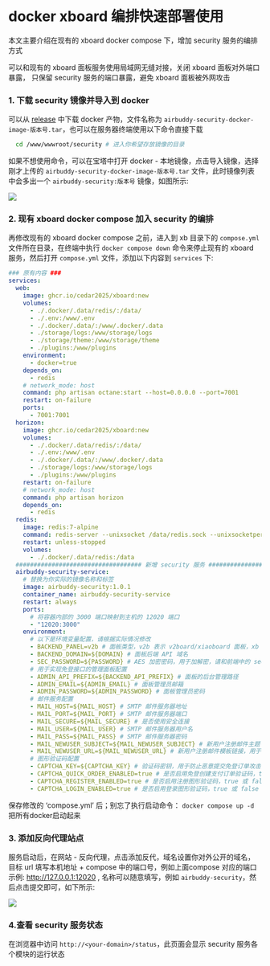 # docker xboard 编排快速部署使用

本文主要介绍在现有的 xboard docker compose 下，增加 security 服务的编排方式

可以和现有的 xboard 面板服务使用局域网无缝对接，关闭 xboard 面板对外端口暴露， 只保留 security 服务的端口暴露，避免 xboard 面板被外网攻击

### 1. 下载 security 镜像并导入到 docker

可以从 [release](https://github.com/dc8683/v2board-service-security/releases) 中下载 docker 产物，文件名称为 `airbuddy-security-docker-image-版本号.tar`，也可以在服务器终端使用以下命令直接下载

```bash
  cd /www/wwwroot/security # 进入你希望存放镜像的目录
```

如果不想使用命令，可以在宝塔中打开 docker - 本地镜像，点击导入镜像，选择刚才上传的 `airbuddy-security-docker-image-版本号.tar` 文件，此时镜像列表中会多出一个 `airbuddy-security:版本号` 镜像，如图所示:

![](https://github.com/dc8683/picx-images-hosting/raw/master/docs/Clipboard---2025-06-17-16.34.38.2obsamib0p.webp)

### 2. 现有 xboard docker compose 加入 security 的编排

再修改现有的 xboard docker compose 之前，进入到 xb 目录下的 `compose.yml` 文件所在目录，在终端中执行 `docker compose down` 命令来停止现有的 xboard 服务，然后打开 `compose.yml` 文件，添加以下内容到 `services` 下:

```yaml
### 原有内容 ###
services:
  web:
    image: ghcr.io/cedar2025/xboard:new
    volumes:
      - ./.docker/.data/redis/:/data/
      - ./.env:/www/.env
      - ./.docker/.data/:/www/.docker/.data
      - ./storage/logs:/www/storage/logs
      - ./storage/theme:/www/storage/theme
      - ./plugins:/www/plugins
    environment:
      - docker=true
    depends_on:
      - redis
    # network_mode: host
    command: php artisan octane:start --host=0.0.0.0 --port=7001
    restart: on-failure
    ports:
      - 7001:7001
  horizon:
    image: ghcr.io/cedar2025/xboard:new
    volumes:
      - ./.docker/.data/redis/:/data/
      - ./.env:/www/.env
      - ./.docker/.data/:/www/.docker/.data
      - ./storage/logs:/www/storage/logs
      - ./plugins:/www/plugins
    restart: on-failure
    # network_mode: host
    command: php artisan horizon
    depends_on:
      - redis
  redis:
    image: redis:7-alpine
    command: redis-server --unixsocket /data/redis.sock --unixsocketperm 777 --save 900 1 --save 300 10 --save 60 10000
    restart: unless-stopped
    volumes:
      - ./.docker/.data/redis:/data
  ################################### 新增 security 服务 ###################################
  airbuddy-security-service:
    # 替换为你实际的镜像名称和标签
    image: airbuddy-security:1.0.1
    container_name: airbuddy-security-service
    restart: always
    ports:
      # 将容器内部的 3000 端口映射到主机的 12020 端口
      - "12020:3000"
    environment:
      # 以下是环境变量配置，请根据实际情况修改
      - BACKEND_PANEL=v2b # 面板类型，v2b 表示 v2board/xiaoboard 面板，xb 表示 xboard 面板
      - BACKEND_DOMAIN=${DOMAIN} # 面板后端 API 域名
      - SEC_PASSWORD=${PASSWORD} # AES 加密密码，用于加解密，请和前端中的 security.password 保持一致
      # 用于实现免登接口的管理面板配置
      - ADMIN_API_PREFIX=${BACKEND_API_PREFIX} # 面板的后台管理路径
      - ADMIN_EMAIL=${ADMIN_EMAIL} # 面板管理员邮箱
      - ADMIN_PASSWORD=${ADMIN_PASSWORD} # 面板管理员密码
      # 邮件服务配置
      - MAIL_HOST=${MAIL_HOST} # SMTP 邮件服务器地址
      - MAIL_PORT=${MAIL_PORT} # SMTP 邮件服务器端口
      - MAIL_SECURE=${MAIL_SECURE} # 是否使用安全连接
      - MAIL_USER=${MAIL_USER} # SMTP 邮件服务器用户名
      - MAIL_PASS=${MAIL_PASS} # SMTP 邮件服务器密码
      - MAIL_NEWUSER_SUBJECT=${MAIL_NEWUSER_SUBJECT} # 新用户注册邮件主题
      - MAIL_NEWUSER_URL=${MAIL_NEWUSER_URL} # 新用户注册邮件模板链接，用于向新用户发送注册成功和账号密码的通知，需自行创建一个邮件模板文件，并将其放置在 cdn 上，作为链接，设置到 `MAIL_NEWUSER_URL` 环境变量中，如果不设置，将默认采用纯文本模板
      # 图形验证码配置
      - CAPTCHA_KEY=${CAPTCHA_KEY} # 验证码密钥，用于防止恶意提交免登订单攻击
      - CAPTCHA_QUICK_ORDER_ENABLED=true # 是否启用免登创建支付订单验证码，true 或 false 
      - CAPTCHA_REGISTER_ENABLED=true # 是否启用注册图形验证码，true 或 false 
      - CAPTCHA_LOGIN_ENABLED=true # 是否启用登录图形验证码，true 或 false 
```

保存修改的 ‘compose.yml’ 后；别忘了执行启动命令： `docker compose up -d`  把所有docker启动起来
### 3. 添加反向代理站点

服务启动后，在网站 - 反向代理，点击添加反代，域名设置你对外公开的域名，目标 url 填写本机地址 + compose 中的端口号，例如上面compose 对应的端口示例: http://127.0.0.1:12020 , 名称可以随意填写，例如 `airbuddy-security`，然后点击提交即可，如下所示:

![](https://github.com/dc8683/picx-images-hosting/raw/master/docs/fandai.4n7z15bffe.webp)

### 4.查看 security 服务状态

在浏览器中访问 `http://<your-domain>/status`，此页面会显示 security 服务各个模块的运行状态

